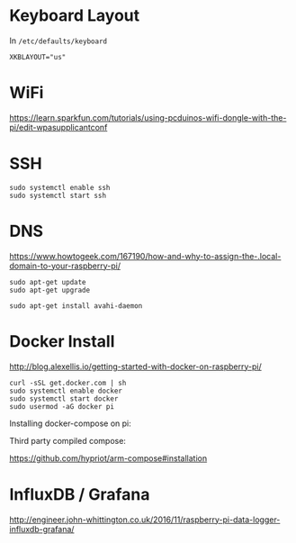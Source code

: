 # Keyboard Layout

In `/etc/defaults/keyboard`

```
XKBLAYOUT="us"
```

# WiFi

https://learn.sparkfun.com/tutorials/using-pcduinos-wifi-dongle-with-the-pi/edit-wpasupplicantconf

# SSH

```
sudo systemctl enable ssh
sudo systemctl start ssh
```

# DNS
https://www.howtogeek.com/167190/how-and-why-to-assign-the-.local-domain-to-your-raspberry-pi/

```
sudo apt-get update
sudo apt-get upgrade

sudo apt-get install avahi-daemon
```

# Docker Install

http://blog.alexellis.io/getting-started-with-docker-on-raspberry-pi/

```
curl -sSL get.docker.com | sh
sudo systemctl enable docker
sudo systemctl start docker
sudo usermod -aG docker pi
```

Installing docker-compose on pi:

Third party compiled compose:

https://github.com/hypriot/arm-compose#installation

# InfluxDB / Grafana

http://engineer.john-whittington.co.uk/2016/11/raspberry-pi-data-logger-influxdb-grafana/

